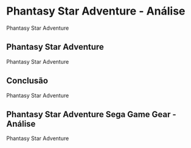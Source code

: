 ---
---

# Phantasy Star Adventure - Análise

Phantasy Star Adventure

## Phantasy Star Adventure

Phantasy Star Adventure

## Conclusão

Phantasy Star Adventure

## Phantasy Star Adventure Sega Game Gear - Análise

Phantasy Star Adventure

